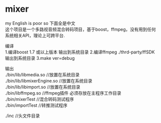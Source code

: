 # mixer
my English is poor so 下面全是中文   
这个项目是一个多路视音频混合转码项目，基于boost，ffmpeg，没有用到任何系统相关API，理论上可跨平台.   

编译  
1.编译boost 1.7 或以上版本      输出到系统目录 
2.编译ffmpeg ./thrd-party/ffSDK  输出到系统目录
3.make ver=debug   

输出  
./bin/lib/libmedia.so         //放置在系统目录  
./bin/lib/libmixerEngine.so   //放置在系统目录  
./bin/lib/libimport.so        //放置在系统目录  
./bin/libffmpeg.so      //ffmpeg插件 必须存放在主程序工作目录  
./bin/mixerTest         //混合转码测试程序  
./bin/importTest        //转推测试程序  
 
./inc  //头文件目录  

